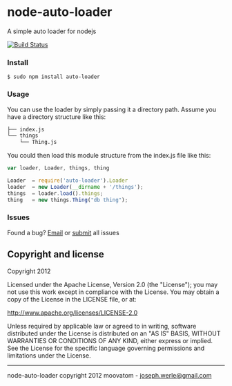 node-auto-loader
=========
A simple auto loader for nodejs

[![Build Status](https://travis-ci.org/jwerle/node-auto-loader.png?branch=master)](https://travis-ci.org/jwerle/node-auto-loader)

### Install
```
$ sudo npm install auto-loader
```

### Usage
You can use the loader by simply passing it a directory path. Assume you have a directory structure like this:
```sh
├── index.js
└── things
    └── Thing.js
```

You could then load this module structure from the index.js file like this:
```js
var loader, Loader, things, thing

Loader  = require('auto-loader').Loader
loader  = new Loader(__dirname + '/things');
things  = loader.load().things;
thing   = new things.Thing("db thing");
```

### Issues
Found a bug?
[Email](mailto:joseph.werle@gmail.com) or [submit](https://github.com/jwerle/node-auto-loader/issues) all issues

Copyright and license
---------------------

Copyright 2012

Licensed under the Apache License, Version 2.0 (the "License");
you may not use this work except in compliance with the License.
You may obtain a copy of the License in the LICENSE file, or at:

   http://www.apache.org/licenses/LICENSE-2.0

Unless required by applicable law or agreed to in writing, software
distributed under the License is distributed on an "AS IS" BASIS,
WITHOUT WARRANTIES OR CONDITIONS OF ANY KIND, either express or implied.
See the License for the specific language governing permissions and
limitations under the License.

- - -
node-auto-loader copyright 2012
moovatom - joseph.werle@gmail.com

